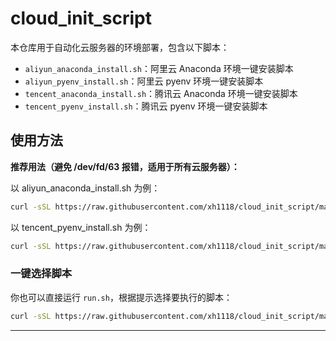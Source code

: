 # cloud_init_script

本仓库用于自动化云服务器的环境部署，包含以下脚本：

- `aliyun_anaconda_install.sh`：阿里云 Anaconda 环境一键安装脚本
- `aliyun_pyenv_install.sh`：阿里云 pyenv 环境一键安装脚本
- `tencent_anaconda_install.sh`：腾讯云 Anaconda 环境一键安装脚本
- `tencent_pyenv_install.sh`：腾讯云 pyenv 环境一键安装脚本

## 使用方法

**推荐用法（避免 /dev/fd/63 报错，适用于所有云服务器）：**

以 aliyun_anaconda_install.sh 为例：

```bash
curl -sSL https://raw.githubusercontent.com/xh1118/cloud_init_script/main/aliyun_anaconda_install.sh | sudo bash
```

以 tencent_pyenv_install.sh 为例：

```bash
curl -sSL https://raw.githubusercontent.com/xh1118/cloud_init_script/main/tencent_pyenv_install.sh | sudo bash
```

### 一键选择脚本

你也可以直接运行 `run.sh`，根据提示选择要执行的脚本：

```bash
curl -sSL https://raw.githubusercontent.com/xh1118/cloud_init_script/main/run.sh | sudo bash
```

--- 